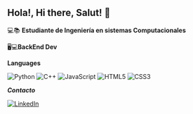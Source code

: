 ## Hola!, Hi there, Salut! 👋

💻📚 **Estudiante de Ingeniería en sistemas Computacionales**


🖥💻**BackEnd Dev**

**Languages**

<img src="https://img.shields.io/badge/Python-3776AB?style=for-the-badge&logo=python&logoColor=white" alt="Python"/>
<img src="https://img.shields.io/badge/C%2B%2B-00599C?style=for-the-badge&logo=c%2B%2B&logoColor=white" alt="C++"/>
<img src="https://img.shields.io/badge/JavaScript-F7DF1E?style=for-the-badge&logo=javascript&logoColor=black" alt="JavaScript"/>
<img src="https://img.shields.io/badge/HTML5-E34F26?style=for-the-badge&logo=html5&logoColor=white" alt="HTML5"/>

<img src="https://img.shields.io/badge/CSS3-1572B6?style=for-the-badge&logo=css3&logoColor=white" alt="CSS3"/>



***Contacto***

[![LinkedIn](https://img.shields.io/badge/LinkedIn-Rodrigo%20Rios%20Contreras-blue?logo=linkedin)](https://www.linkedin.com/in/rodrigo-rios-contreras-149473210/)



